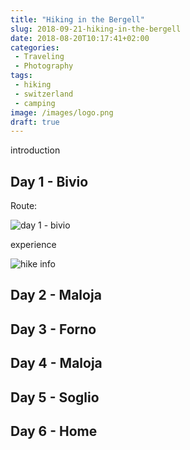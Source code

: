 ```yaml
---
title: "Hiking in the Bergell"
slug: 2018-09-21-hiking-in-the-bergell
date: 2018-08-20T10:17:41+02:00
categories:
 - Traveling
 - Photography
tags:
 - hiking
 - switzerland
 - camping
image: /images/logo.png
draft: true
---
```


introduction

## Day 1 - Bivio

Route: 

![day 1 - bivio]()

experience

![hike info]()

## Day 2 - Maloja

## Day 3 - Forno

## Day 4 - Maloja

## Day 5 - Soglio

## Day 6 - Home